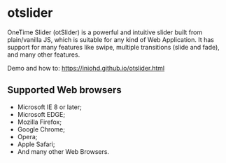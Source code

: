 # otslider
OneTime Slider (otSlider) is a powerful and intuitive slider built from plain/vanilla JS, which is
suitable for any kind of Web Application.
It has support for many features like swipe, multiple transitions (slide and fade), and many other features.

Demo and how to: https://iniohd.github.io/otslider.html

## Supported Web browsers
- Microsoft IE 8 or later;
- Microsoft EDGE;
- Mozilla Firefox;
- Google Chrome;
- Opera;
- Apple Safari;
- And many other Web Browsers.
